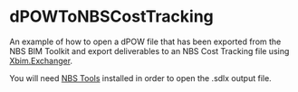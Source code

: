 # dPOWToNBSCostTracking
An example of how to open a dPOW file that has been exported from the NBS BIM Toolkit and export deliverables to an NBS Cost Tracking file using [Xbim.Exchanger](https://github.com/theNBS/XbimExchange).

You will need [NBS Tools](http://www.thenbs.com/downloads/index.asp "NBS Tools") installed in order to open the .sdlx output file.

